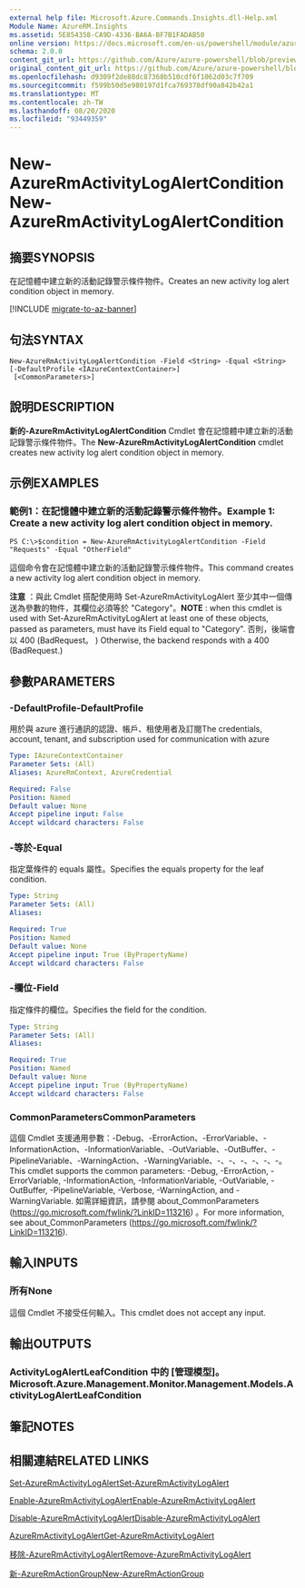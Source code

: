 ```yaml
---
external help file: Microsoft.Azure.Commands.Insights.dll-Help.xml
Module Name: AzureRM.Insights
ms.assetid: 5E854358-CA9D-4336-BA6A-BF7B1FADAB50
online version: https://docs.microsoft.com/en-us/powershell/module/azurerm.insights/new-azurermactivitylogalertcondition
schema: 2.0.0
content_git_url: https://github.com/Azure/azure-powershell/blob/preview/src/ResourceManager/Insights/Commands.Insights/help/New-AzureRmActivityLogAlertCondition.md
original_content_git_url: https://github.com/Azure/azure-powershell/blob/preview/src/ResourceManager/Insights/Commands.Insights/help/New-AzureRmActivityLogAlertCondition.md
ms.openlocfilehash: d9309f2de88dc87368b510cdf6f1062d03c7f709
ms.sourcegitcommit: f599b50d5e980197d1fca769378df90a842b42a1
ms.translationtype: MT
ms.contentlocale: zh-TW
ms.lasthandoff: 08/20/2020
ms.locfileid: "93449359"
---
```

# <span data-ttu-id="dce17-101">New-AzureRmActivityLogAlertCondition</span><span class="sxs-lookup"><span data-stu-id="dce17-101">New-AzureRmActivityLogAlertCondition</span></span>

## <span data-ttu-id="dce17-102">摘要</span><span class="sxs-lookup"><span data-stu-id="dce17-102">SYNOPSIS</span></span>
<span data-ttu-id="dce17-103">在記憶體中建立新的活動記錄警示條件物件。</span><span class="sxs-lookup"><span data-stu-id="dce17-103">Creates an new activity log alert condition object in memory.</span></span>

[!INCLUDE [migrate-to-az-banner](../../includes/migrate-to-az-banner.md)]

## <span data-ttu-id="dce17-104">句法</span><span class="sxs-lookup"><span data-stu-id="dce17-104">SYNTAX</span></span>

```
New-AzureRmActivityLogAlertCondition -Field <String> -Equal <String> [-DefaultProfile <IAzureContextContainer>]
 [<CommonParameters>]
```

## <span data-ttu-id="dce17-105">說明</span><span class="sxs-lookup"><span data-stu-id="dce17-105">DESCRIPTION</span></span>
<span data-ttu-id="dce17-106">**新的-AzureRmActivityLogAlertCondition** Cmdlet 會在記憶體中建立新的活動記錄警示條件物件。</span><span class="sxs-lookup"><span data-stu-id="dce17-106">The **New-AzureRmActivityLogAlertCondition** cmdlet creates new activity log alert condition object in memory.</span></span>

## <span data-ttu-id="dce17-107">示例</span><span class="sxs-lookup"><span data-stu-id="dce17-107">EXAMPLES</span></span>

### <span data-ttu-id="dce17-108">範例1：在記憶體中建立新的活動記錄警示條件物件。</span><span class="sxs-lookup"><span data-stu-id="dce17-108">Example 1: Create a new activity log alert condition object in memory.</span></span>
```
PS C:\>$condition = New-AzureRmActivityLogAlertCondition -Field "Requests" -Equal "OtherField"
```

<span data-ttu-id="dce17-109">這個命令會在記憶體中建立新的活動記錄警示條件物件。</span><span class="sxs-lookup"><span data-stu-id="dce17-109">This command creates a new activity log alert condition object in memory.</span></span>

<span data-ttu-id="dce17-110">**注意** ：與此 Cmdlet 搭配使用時 Set-AzureRmActivityLogAlert 至少其中一個傳送為參數的物件，其欄位必須等於 "Category"。</span><span class="sxs-lookup"><span data-stu-id="dce17-110">**NOTE** : when this cmdlet is used with Set-AzureRmActivityLogAlert at least one of these objects, passed as parameters, must have its Field equal to "Category".</span></span> <span data-ttu-id="dce17-111">否則，後端會以 400 (BadRequest。 ) </span><span class="sxs-lookup"><span data-stu-id="dce17-111">Otherwise, the backend responds with a 400 (BadRequest.)</span></span>

## <span data-ttu-id="dce17-112">參數</span><span class="sxs-lookup"><span data-stu-id="dce17-112">PARAMETERS</span></span>

### <span data-ttu-id="dce17-113">-DefaultProfile</span><span class="sxs-lookup"><span data-stu-id="dce17-113">-DefaultProfile</span></span>
<span data-ttu-id="dce17-114">用於與 azure 進行通訊的認證、帳戶、租使用者及訂閱</span><span class="sxs-lookup"><span data-stu-id="dce17-114">The credentials, account, tenant, and subscription used for communication with azure</span></span>

```yaml
Type: IAzureContextContainer
Parameter Sets: (All)
Aliases: AzureRmContext, AzureCredential

Required: False
Position: Named
Default value: None
Accept pipeline input: False
Accept wildcard characters: False
```

### <span data-ttu-id="dce17-115">-等於</span><span class="sxs-lookup"><span data-stu-id="dce17-115">-Equal</span></span>
<span data-ttu-id="dce17-116">指定葉條件的 equals 屬性。</span><span class="sxs-lookup"><span data-stu-id="dce17-116">Specifies the equals property for the leaf condition.</span></span>

```yaml
Type: String
Parameter Sets: (All)
Aliases: 

Required: True
Position: Named
Default value: None
Accept pipeline input: True (ByPropertyName)
Accept wildcard characters: False
```

### <span data-ttu-id="dce17-117">-欄位</span><span class="sxs-lookup"><span data-stu-id="dce17-117">-Field</span></span>
<span data-ttu-id="dce17-118">指定條件的欄位。</span><span class="sxs-lookup"><span data-stu-id="dce17-118">Specifies the field for the condition.</span></span>

```yaml
Type: String
Parameter Sets: (All)
Aliases: 

Required: True
Position: Named
Default value: None
Accept pipeline input: True (ByPropertyName)
Accept wildcard characters: False
```

### <span data-ttu-id="dce17-119">CommonParameters</span><span class="sxs-lookup"><span data-stu-id="dce17-119">CommonParameters</span></span>
<span data-ttu-id="dce17-120">這個 Cmdlet 支援通用參數：-Debug、-ErrorAction、-ErrorVariable、-InformationAction、-InformationVariable、-OutVariable、-OutBuffer、-PipelineVariable、-WarningAction、-WarningVariable、-、-、-、-、-、-。</span><span class="sxs-lookup"><span data-stu-id="dce17-120">This cmdlet supports the common parameters: -Debug, -ErrorAction, -ErrorVariable, -InformationAction, -InformationVariable, -OutVariable, -OutBuffer, -PipelineVariable, -Verbose, -WarningAction, and -WarningVariable.</span></span> <span data-ttu-id="dce17-121">如需詳細資訊，請參閱 about_CommonParameters (https://go.microsoft.com/fwlink/?LinkID=113216) 。</span><span class="sxs-lookup"><span data-stu-id="dce17-121">For more information, see about_CommonParameters (https://go.microsoft.com/fwlink/?LinkID=113216).</span></span>

## <span data-ttu-id="dce17-122">輸入</span><span class="sxs-lookup"><span data-stu-id="dce17-122">INPUTS</span></span>

### <span data-ttu-id="dce17-123">所有</span><span class="sxs-lookup"><span data-stu-id="dce17-123">None</span></span>
<span data-ttu-id="dce17-124">這個 Cmdlet 不接受任何輸入。</span><span class="sxs-lookup"><span data-stu-id="dce17-124">This cmdlet does not accept any input.</span></span>

## <span data-ttu-id="dce17-125">輸出</span><span class="sxs-lookup"><span data-stu-id="dce17-125">OUTPUTS</span></span>

### <span data-ttu-id="dce17-126">ActivityLogAlertLeafCondition 中的 [管理模型]。</span><span class="sxs-lookup"><span data-stu-id="dce17-126">Microsoft.Azure.Management.Monitor.Management.Models.ActivityLogAlertLeafCondition</span></span>

## <span data-ttu-id="dce17-127">筆記</span><span class="sxs-lookup"><span data-stu-id="dce17-127">NOTES</span></span>

## <span data-ttu-id="dce17-128">相關連結</span><span class="sxs-lookup"><span data-stu-id="dce17-128">RELATED LINKS</span></span>

[<span data-ttu-id="dce17-129">Set-AzureRmActivityLogAlert</span><span class="sxs-lookup"><span data-stu-id="dce17-129">Set-AzureRmActivityLogAlert</span></span>](./Set-AzureRmActivityLogAlert.md)

[<span data-ttu-id="dce17-130">Enable-AzureRmActivityLogAlert</span><span class="sxs-lookup"><span data-stu-id="dce17-130">Enable-AzureRmActivityLogAlert</span></span>](./Enable-AzureRmActivityLogAlert.md)

[<span data-ttu-id="dce17-131">Disable-AzureRmActivityLogAlert</span><span class="sxs-lookup"><span data-stu-id="dce17-131">Disable-AzureRmActivityLogAlert</span></span>](./Disable-AzureRmActivityLogAlert.md)

[<span data-ttu-id="dce17-132">AzureRmActivityLogAlert</span><span class="sxs-lookup"><span data-stu-id="dce17-132">Get-AzureRmActivityLogAlert</span></span>](./Get-AzureRmActivityLogAlert.md)

[<span data-ttu-id="dce17-133">移除-AzureRmActivityLogAlert</span><span class="sxs-lookup"><span data-stu-id="dce17-133">Remove-AzureRmActivityLogAlert</span></span>](./Remove-AzureRmActivityLogAlert.md)

[<span data-ttu-id="dce17-134">新-AzureRmActionGroup</span><span class="sxs-lookup"><span data-stu-id="dce17-134">New-AzureRmActionGroup</span></span>](./Get-AzureRmActionGroup.md)
